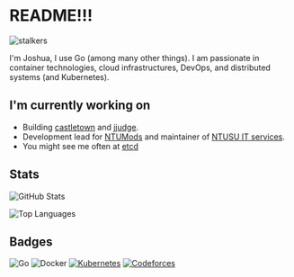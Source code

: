 # README!!!

<p align="left"><img src="https://komarev.com/ghpvc/?username=joshjms&label=Profile%20views&color=0e75b6&style=flat" alt="stalkers" /></p>

I'm Joshua, I use Go (among many other things). I am passionate in container technologies, cloud infrastructures, DevOps, and distributed systems (and Kubernetes). 

## I'm currently working on
* Building [castletown](https://github.com/joshjms/castletown/) and [jjudge](https://github.com/joshjms/jjudge/).
* Development lead for [NTUMods](https://ntumods.org) and maintainer of [NTUSU IT services](https://github.com/joshjms/ntusu-itc-backend/).
* You might see me often at [etcd](https://github.com/etcd-io/etcd)

## Stats
![GitHub Stats](https://github-readme-stats.vercel.app/api?username=joshjms&show_icons=true&theme=tokyonight)

![Top Languages](https://github-readme-stats.vercel.app/api/top-langs/?username=joshjms&layout=compact&theme=tokyonight)

## Badges

![Go](https://img.shields.io/badge/go-%2300ADD8.svg?style=for-the-badge&logo=go&logoColor=white)
![Docker](https://img.shields.io/badge/docker-%230db7ed.svg?style=for-the-badge&logo=docker&logoColor=white)
<a href="https://contribcard.clotributor.dev/joshjms">![Kubernetes](https://img.shields.io/badge/kubernetes-%23326ce5.svg?style=for-the-badge&logo=kubernetes&logoColor=white)</a>
<a href="https://codeforces.com/profile/joshjms">![Codeforces](https://img.shields.io/badge/Codeforces-445f9d?style=for-the-badge&logo=Codeforces&logoColor=white)</a>
